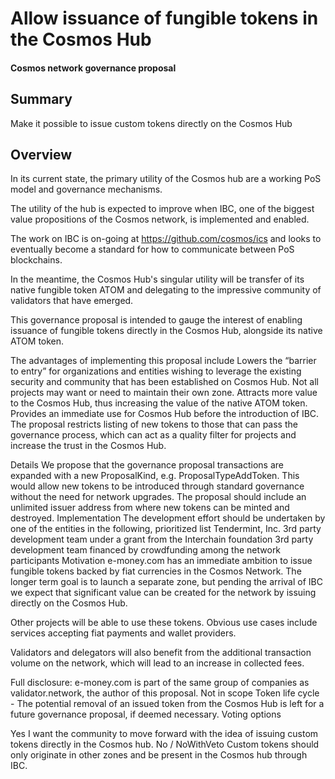 # Allow issuance of fungible tokens in the Cosmos Hub
#### Cosmos network governance proposal
## Summary
Make it possible to issue custom tokens directly on the Cosmos Hub
## Overview
In its current state, the primary utility of the Cosmos hub are a working PoS model and governance mechanisms.

The utility of the hub is expected to improve when IBC, one of the biggest value propositions of the Cosmos network, is implemented and enabled.

The work on IBC is on-going at https://github.com/cosmos/ics and looks to eventually become a standard for how to communicate between PoS blockchains.

In the meantime, the Cosmos Hub's singular utility will be transfer of its native fungible token ATOM and delegating to the impressive community of validators that have emerged.

This governance proposal is intended to gauge the interest of enabling issuance of fungible tokens directly in the Cosmos Hub, alongside its native ATOM token.

The advantages of implementing this proposal include
Lowers the “barrier to entry” for organizations and entities wishing to leverage the existing security and community that has been established on Cosmos Hub. Not all projects may want or need to maintain their own zone.
Attracts more value to the Cosmos Hub, thus increasing the value of the native ATOM token.
Provides an immediate use for Cosmos Hub before the introduction of IBC.
The proposal restricts listing of new tokens to those that can pass the governance process, which can act as a quality filter for projects and increase the trust in the Cosmos Hub.

Details
We propose that the governance proposal transactions are expanded with a new ProposalKind, e.g. ProposalTypeAddToken. This would allow new tokens to be introduced through standard governance without the need for network upgrades. The proposal should include an unlimited issuer address from where new tokens can be minted and destroyed.
Implementation
The development effort should be undertaken by one of the entities in the following, prioritized list
Tendermint, Inc.
3rd party development team under a grant from the Interchain foundation
3rd party development team financed by crowdfunding among the network participants
Motivation
e-money.com has an immediate ambition to issue fungible tokens backed by fiat currencies in the Cosmos Network. The longer term goal is to launch a separate zone, but pending the arrival of IBC we expect that significant value can be created for the network by issuing directly on the Cosmos Hub.

Other projects will be able to use these tokens. Obvious use cases include services accepting fiat payments and wallet providers.

Validators and delegators will also benefit from the additional transaction volume on the network, which will lead to an increase in collected fees.

Full disclosure: e-money.com is part of the same group of companies as validator.network, the author of this proposal.
Not in scope
Token life cycle - The potential removal of an issued token from the Cosmos Hub is left for a future governance proposal, if deemed necessary.
Voting options

Yes
I want the community to move forward with the idea of issuing custom tokens directly in the Cosmos hub.
No / NoWithVeto
Custom tokens should only originate in other zones and be present in the Cosmos hub through IBC.
